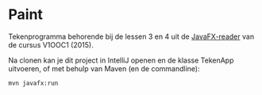 Paint 
===================================

Tekenprogramma behorende bij de lessen 3 en 4 uit de [JavaFX-reader](docs/v1ooc1_2015_java-fx_reader.pdf) van de cursus V1OOC1 (2015).

Na clonen kan je dit project in IntelliJ openen en de klasse TekenApp uitvoeren, of met behulp van Maven (en de commandline):

```
mvn javafx:run
```
